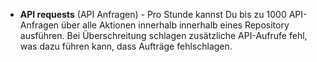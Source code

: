 - **API requests** (API Anfragen) - Pro Stunde kannst Du bis zu 1000 API-Anfragen über alle Aktionen innerhalb innerhalb eines Repository ausführen. Bei Überschreitung schlagen zusätzliche API-Aufrufe fehl, was dazu führen kann, dass Aufträge fehlschlagen.

